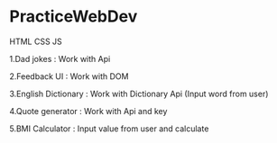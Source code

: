 # PracticeWebDev
HTML CSS JS

1.Dad jokes : Work with Api 

2.Feedback UI : Work with DOM

3.English Dictionary : Work with Dictionary Api (Input word from user)

4.Quote generator : Work with Api and key

5.BMI Calculator : Input value from user and calculate
